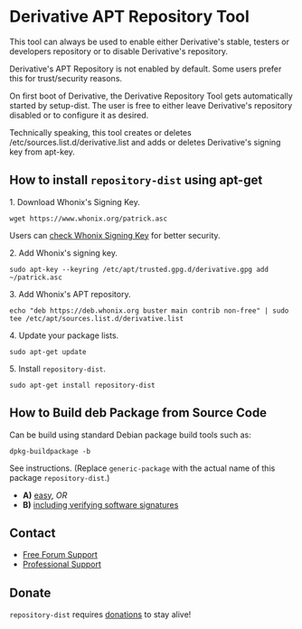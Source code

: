 # Derivative APT Repository Tool #

This tool can always be used to enable either Derivative's stable, testers or
developers repository or to disable Derivative's repository.

Derivative's APT Repository is not enabled by default. Some users prefer this
for trust/security reasons.

On first boot of Derivative, the Derivative Repository Tool gets automatically
started by setup-dist. The user is free to either leave Derivative's
repository disabled or to configure it as desired.

Technically speaking, this tool creates or deletes
/etc/sources.list.d/derivative.list and adds or deletes Derivative's signing
key from apt-key.
## How to install `repository-dist` using apt-get ##

1\. Download Whonix's Signing Key.

```
wget https://www.whonix.org/patrick.asc
```

Users can [check Whonix Signing Key](https://www.whonix.org/wiki/Whonix_Signing_Key) for better security.

2\. Add Whonix's signing key.

```
sudo apt-key --keyring /etc/apt/trusted.gpg.d/derivative.gpg add ~/patrick.asc
```

3\. Add Whonix's APT repository.

```
echo "deb https://deb.whonix.org buster main contrib non-free" | sudo tee /etc/apt/sources.list.d/derivative.list
```

4\. Update your package lists.

```
sudo apt-get update
```

5\. Install `repository-dist`.

```
sudo apt-get install repository-dist
```

## How to Build deb Package from Source Code ##

Can be build using standard Debian package build tools such as:

```
dpkg-buildpackage -b
```

See instructions. (Replace `generic-package` with the actual name of this package `repository-dist`.)

* **A)** [easy](https://www.whonix.org/wiki/Dev/Build_Documentation/generic-package/easy), _OR_
* **B)** [including verifying software signatures](https://www.whonix.org/wiki/Dev/Build_Documentation/generic-package)

## Contact ##

* [Free Forum Support](https://forums.whonix.org)
* [Professional Support](https://www.whonix.org/wiki/Professional_Support)

## Donate ##

`repository-dist` requires [donations](https://www.whonix.org/wiki/Donate) to stay alive!
